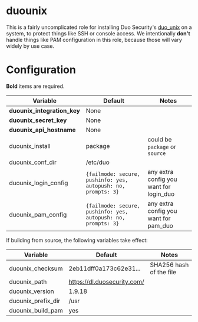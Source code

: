 # duounix

This is a fairly uncomplicated role for installing Duo Security's
[duo_unix](https://duo.com/docs/duounix) on a system, to protect things like SSH
or console access. We intentionally **don't** handle things like PAM
configuration in this role, because those will vary widely by use case.

# Configuration

**Bold** items are required.

| Variable                      | Default                                                       | Notes                                     |
| --------                      | -------                                                       | -----                                     |
| **duounix_integration_key**   | None                                                          |                                           |
| **duounix_secret_key**        | None                                                          |                                           |
| **duounix_api_hostname**      | None                                                          |                                           |
| duounix_install               | package                                                       | could be `package` or `source`            |
| duounix_conf_dir              | /etc/duo                                                      |                                           |
| duounix_login_config          | `{failmode: secure, pushinfo: yes, autopush: no, prompts: 3}` | any extra config you want for login_duo   |
| duounix_pam_config            | `{failmode: secure, pushinfo: yes, autopush: no, prompts: 3}` | any extra config you want for pam_duo     |

If building from source, the following variables take effect:

| Variable                      | Default                                                       | Notes                                     |
| --------                      | -------                                                       | -----                                     |
| duounix_checksum              | 2eb11dff0a173c62e31...                                        | SHA256 hash of the file                   |
| duounix_path                  | https://dl.duosecurity.com/                                   |                                           |
| duounix_version               | 1.9.18                                                        |                                           |
| duounix_prefix_dir            | /usr                                                          |                                           |
| duounix_build_pam             | yes                                                           |                                           |
